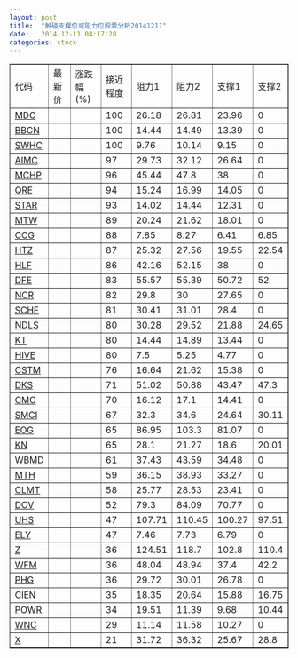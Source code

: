 ```yaml
---
layout: post
title:  "触碰支撑位或阻力位股票分析20141211"
date:   2014-12-11 04:17:28
categories: stock
---
```

<script type="text/javascript">
var stockList = []
stockList.push('gb_mdc');
stockList.push('gb_bbcn');
stockList.push('gb_swhc');
stockList.push('gb_aimc');
stockList.push('gb_mchp');
stockList.push('gb_qre');
stockList.push('gb_star');
stockList.push('gb_mtw');
stockList.push('gb_ccg');
stockList.push('gb_htz');
stockList.push('gb_hlf');
stockList.push('gb_dfe');
stockList.push('gb_ncr');
stockList.push('gb_schf');
stockList.push('gb_ndls');
stockList.push('gb_kt');
stockList.push('gb_hive');
stockList.push('gb_cstm');
stockList.push('gb_dks');
stockList.push('gb_cmc');
stockList.push('gb_smci');
stockList.push('gb_eog');
stockList.push('gb_kn');
stockList.push('gb_wbmd');
stockList.push('gb_mth');
stockList.push('gb_clmt');
stockList.push('gb_dov');
stockList.push('gb_uhs');
stockList.push('gb_ely');
stockList.push('gb_z');
stockList.push('gb_wfm');
stockList.push('gb_phg');
stockList.push('gb_cien');
stockList.push('gb_powr');
stockList.push('gb_wnc');
stockList.push('gb_x');
</script>
<table border="1">
 <tr>
 <td>代码</td>
 <td>最新价</td>
 <td>涨跌幅(%)</td>
 <td>接近程度</td>
 <td>阻力1</td>
 <td>阻力2</td>
 <td>支撑1</td>
 <td>支撑2</td>
</tr>
  <tr id="mdc" class="red">
  <td><a href="http://stock.finance.sina.com.cn/usstock/quotes/MDC.html" target="_blank">MDC</a></td><td></td><td></td><td>100</td><td>26.18</td><td>26.81</td><td>23.96</td><td>0</td></tr>
  <tr id="bbcn" class="red">
  <td><a href="http://stock.finance.sina.com.cn/usstock/quotes/BBCN.html" target="_blank">BBCN</a></td><td></td><td></td><td>100</td><td>14.44</td><td>14.49</td><td>13.39</td><td>0</td></tr>
  <tr id="swhc" class="red">
  <td><a href="http://stock.finance.sina.com.cn/usstock/quotes/SWHC.html" target="_blank">SWHC</a></td><td></td><td></td><td>100</td><td>9.76</td><td>10.14</td><td>9.15</td><td>0</td></tr>
  <tr id="aimc" class="red">
  <td><a href="http://stock.finance.sina.com.cn/usstock/quotes/AIMC.html" target="_blank">AIMC</a></td><td></td><td></td><td>97</td><td>29.73</td><td>32.12</td><td>26.64</td><td>0</td></tr>
  <tr id="mchp" class="red">
  <td><a href="http://stock.finance.sina.com.cn/usstock/quotes/MCHP.html" target="_blank">MCHP</a></td><td></td><td></td><td>96</td><td>45.44</td><td>47.8</td><td>38</td><td>0</td></tr>
  <tr id="qre" class="red">
  <td><a href="http://stock.finance.sina.com.cn/usstock/quotes/QRE.html" target="_blank">QRE</a></td><td></td><td></td><td>94</td><td>15.24</td><td>16.99</td><td>14.05</td><td>0</td></tr>
  <tr id="star" class="red">
  <td><a href="http://stock.finance.sina.com.cn/usstock/quotes/STAR.html" target="_blank">STAR</a></td><td></td><td></td><td>93</td><td>14.02</td><td>14.44</td><td>12.31</td><td>0</td></tr>
  <tr id="mtw" class="green">
  <td><a href="http://stock.finance.sina.com.cn/usstock/quotes/MTW.html" target="_blank">MTW</a></td><td></td><td></td><td>89</td><td>20.24</td><td>21.62</td><td>18.01</td><td>0</td></tr>
  <tr id="ccg" class="red">
  <td><a href="http://stock.finance.sina.com.cn/usstock/quotes/CCG.html" target="_blank">CCG</a></td><td></td><td></td><td>88</td><td>7.85</td><td>8.27</td><td>6.41</td><td>6.85</td></tr>
  <tr id="htz" class="green">
  <td><a href="http://stock.finance.sina.com.cn/usstock/quotes/HTZ.html" target="_blank">HTZ</a></td><td></td><td></td><td>87</td><td>25.32</td><td>27.56</td><td>19.55</td><td>22.54</td></tr>
  <tr id="hlf" class="red">
  <td><a href="http://stock.finance.sina.com.cn/usstock/quotes/HLF.html" target="_blank">HLF</a></td><td></td><td></td><td>86</td><td>42.16</td><td>52.15</td><td>38</td><td>0</td></tr>
  <tr id="dfe" class="green">
  <td><a href="http://stock.finance.sina.com.cn/usstock/quotes/DFE.html" target="_blank">DFE</a></td><td></td><td></td><td>83</td><td>55.57</td><td>55.39</td><td>50.72</td><td>52</td></tr>
  <tr id="ncr" class="green">
  <td><a href="http://stock.finance.sina.com.cn/usstock/quotes/NCR.html" target="_blank">NCR</a></td><td></td><td></td><td>82</td><td>29.8</td><td>30</td><td>27.65</td><td>0</td></tr>
  <tr id="schf" class="red">
  <td><a href="http://stock.finance.sina.com.cn/usstock/quotes/SCHF.html" target="_blank">SCHF</a></td><td></td><td></td><td>81</td><td>30.41</td><td>31.01</td><td>28.4</td><td>0</td></tr>
  <tr id="ndls" class="green">
  <td><a href="http://stock.finance.sina.com.cn/usstock/quotes/NDLS.html" target="_blank">NDLS</a></td><td></td><td></td><td>80</td><td>30.28</td><td>29.52</td><td>21.88</td><td>24.65</td></tr>
  <tr id="kt" class="red">
  <td><a href="http://stock.finance.sina.com.cn/usstock/quotes/KT.html" target="_blank">KT</a></td><td></td><td></td><td>80</td><td>14.44</td><td>14.89</td><td>13.44</td><td>0</td></tr>
  <tr id="hive" class="green">
  <td><a href="http://stock.finance.sina.com.cn/usstock/quotes/HIVE.html" target="_blank">HIVE</a></td><td></td><td></td><td>80</td><td>7.5</td><td>5.25</td><td>4.77</td><td>0</td></tr>
  <tr id="cstm" class="red">
  <td><a href="http://stock.finance.sina.com.cn/usstock/quotes/CSTM.html" target="_blank">CSTM</a></td><td></td><td></td><td>76</td><td>16.64</td><td>21.62</td><td>15.38</td><td>0</td></tr>
  <tr id="dks" class="green">
  <td><a href="http://stock.finance.sina.com.cn/usstock/quotes/DKS.html" target="_blank">DKS</a></td><td></td><td></td><td>71</td><td>51.02</td><td>50.88</td><td>43.47</td><td>47.3</td></tr>
  <tr id="cmc" class="red">
  <td><a href="http://stock.finance.sina.com.cn/usstock/quotes/CMC.html" target="_blank">CMC</a></td><td></td><td></td><td>70</td><td>16.12</td><td>17.1</td><td>14.41</td><td>0</td></tr>
  <tr id="smci" class="red">
  <td><a href="http://stock.finance.sina.com.cn/usstock/quotes/SMCI.html" target="_blank">SMCI</a></td><td></td><td></td><td>67</td><td>32.3</td><td>34.6</td><td>24.64</td><td>30.11</td></tr>
  <tr id="eog" class="red">
  <td><a href="http://stock.finance.sina.com.cn/usstock/quotes/EOG.html" target="_blank">EOG</a></td><td></td><td></td><td>65</td><td>86.95</td><td>103.3</td><td>81.07</td><td>0</td></tr>
  <tr id="kn" class="green">
  <td><a href="http://stock.finance.sina.com.cn/usstock/quotes/KN.html" target="_blank">KN</a></td><td></td><td></td><td>65</td><td>28.1</td><td>21.27</td><td>18.6</td><td>20.01</td></tr>
  <tr id="wbmd" class="red">
  <td><a href="http://stock.finance.sina.com.cn/usstock/quotes/WBMD.html" target="_blank">WBMD</a></td><td></td><td></td><td>61</td><td>37.43</td><td>43.59</td><td>34.48</td><td>0</td></tr>
  <tr id="mth" class="red">
  <td><a href="http://stock.finance.sina.com.cn/usstock/quotes/MTH.html" target="_blank">MTH</a></td><td></td><td></td><td>59</td><td>36.15</td><td>38.93</td><td>33.27</td><td>0</td></tr>
  <tr id="clmt" class="green">
  <td><a href="http://stock.finance.sina.com.cn/usstock/quotes/CLMT.html" target="_blank">CLMT</a></td><td></td><td></td><td>58</td><td>25.77</td><td>28.53</td><td>23.41</td><td>0</td></tr>
  <tr id="dov" class="green">
  <td><a href="http://stock.finance.sina.com.cn/usstock/quotes/DOV.html" target="_blank">DOV</a></td><td></td><td></td><td>52</td><td>79.3</td><td>84.09</td><td>70.77</td><td>0</td></tr>
  <tr id="uhs" class="red">
  <td><a href="http://stock.finance.sina.com.cn/usstock/quotes/UHS.html" target="_blank">UHS</a></td><td></td><td></td><td>47</td><td>107.71</td><td>110.45</td><td>100.27</td><td>97.51</td></tr>
  <tr id="ely" class="red">
  <td><a href="http://stock.finance.sina.com.cn/usstock/quotes/ELY.html" target="_blank">ELY</a></td><td></td><td></td><td>47</td><td>7.46</td><td>7.73</td><td>6.79</td><td>0</td></tr>
  <tr id="z" class="red">
  <td><a href="http://stock.finance.sina.com.cn/usstock/quotes/Z.html" target="_blank">Z</a></td><td></td><td></td><td>36</td><td>124.51</td><td>118.7</td><td>102.8</td><td>110.4</td></tr>
  <tr id="wfm" class="red">
  <td><a href="http://stock.finance.sina.com.cn/usstock/quotes/WFM.html" target="_blank">WFM</a></td><td></td><td></td><td>36</td><td>48.04</td><td>48.94</td><td>37.4</td><td>42.2</td></tr>
  <tr id="phg" class="red">
  <td><a href="http://stock.finance.sina.com.cn/usstock/quotes/PHG.html" target="_blank">PHG</a></td><td></td><td></td><td>36</td><td>29.72</td><td>30.01</td><td>26.78</td><td>0</td></tr>
  <tr id="cien" class="green">
  <td><a href="http://stock.finance.sina.com.cn/usstock/quotes/CIEN.html" target="_blank">CIEN</a></td><td></td><td></td><td>35</td><td>18.35</td><td>20.64</td><td>15.88</td><td>16.75</td></tr>
  <tr id="powr" class="green">
  <td><a href="http://stock.finance.sina.com.cn/usstock/quotes/POWR.html" target="_blank">POWR</a></td><td></td><td></td><td>34</td><td>19.51</td><td>11.39</td><td>9.68</td><td>10.44</td></tr>
  <tr id="wnc" class="red">
  <td><a href="http://stock.finance.sina.com.cn/usstock/quotes/WNC.html" target="_blank">WNC</a></td><td></td><td></td><td>29</td><td>11.14</td><td>11.58</td><td>10.27</td><td>0</td></tr>
  <tr id="x" class="green">
  <td><a href="http://stock.finance.sina.com.cn/usstock/quotes/X.html" target="_blank">X</a></td><td></td><td></td><td>21</td><td>31.72</td><td>36.32</td><td>25.67</td><td>28.8</td></tr>
</table>
